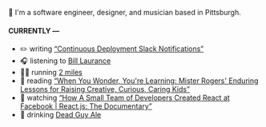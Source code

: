 👋 I'm a software engineer, designer, and musician based in Pittsburgh.

#### CURRENTLY —

* ✏️ writing [“Continuous Deployment Slack Notifications”](https://www.amoscato.com/journal/slack-deploy-notifications/)
* 🎧 listening to [Bill Laurance](https://www.last.fm/music/Bill+Laurance/_/The+Rush)
* 🏃‍♂️ running [2 miles](https://www.strava.com/activities/10839619596)
* 📘 reading [“When You Wonder, You&#39;re Learning: Mister Rogers&#39; Enduring Lessons for Raising Creative, Curious, Caring Kids”](https://www.goodreads.com/book/show/54816403-when-you-wonder-you-re-learning)
* 🍿 watching [“How A Small Team of Developers Created React at Facebook | React.js: The Documentary”](https://youtu.be/8pDqJVdNa44)
* 🍺 drinking [Dead Guy Ale](https://untappd.com/user/namoscato/checkin/1356883986)
